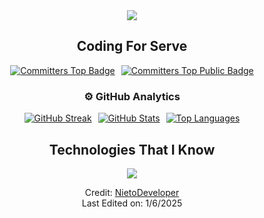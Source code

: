 <!-- Horizontal divider (gradient) -->
<div style="display: flex; justify-content: center;">
  <img src="https://user-images.githubusercontent.com/73097560/115834477-dbab4500-a447-11eb-908a-139a6edaec5c.gif" style="max-width: 100%; height: auto;">
</div>

<!-- Centered h2 -->
<div id="user-content-toc" style="text-align: center;">
  <h2 style="display: inline-block;">Coding For Serve</h2>
</div>

<!-- Badges -->
<div style="display: flex; flex-wrap: wrap; justify-content: center; gap: 10px;">
  <a href="https://user-badge.committers.top/colombia/NietoDeveloper"><img src="https://user-badge.committers.top/colombia/NietoDeveloper.svg" alt="Committers Top Badge" style="max-width: 100%; height: auto;"></a>
  <a href="https://user-badge.committers.top/colombia_public/NietoDeveloper"><img src="https://user-badge.committers.top/colombia_public/NietoDeveloper.svg" alt="Committers Top Public Badge" style="max-width: 100%; height: auto;"></a>
</div>

<!-- GitHub Analytics -->
<h3 style="text-align: center;">⚙️ GitHub Analytics</h3>
<div style="display: flex; flex-wrap: wrap; justify-content: center; gap: 10px;">
  <a href="https://git.io/streak-stats"><img src="https://github-readme-streak-stats.herokuapp.com?user=NietoDeveloper&theme=react" alt="GitHub Streak" style="max-width: 100%; height: auto;"></a>
  <a href="https://github-readme-stats.vercel.app"><img src="https://github-readme-stats.vercel.app/api?username=NietoDeveloper&show_icons=true&theme=dark" alt="GitHub Stats" style="max-width: 100%; height: auto;"></a>
  <a href="https://github-readme-stats-eight-theta.vercel.app"><img src="https://github-readme-stats-eight-theta.vercel.app/api/top-langs/?username=NietoDeveloper&layout=compact&langs_count=8&theme=dark" alt="Top Languages" style="max-width: 100%; height: auto;"></a>
</div>

<!-- Technologies header -->
<div id="user-content-toc" style="text-align: center;">
  <h2 style="display: inline-block;">Technologies That I Know</h2>
</div>

<!-- Tech stack icons -->
<div style="display: flex; justify-content: center;">
  <a href="https://skillicons.dev">
    <img src="https://skillicons.dev/icons?i=git,aws,css,docker,postgres,express,firebase,github,html,js,materialui,mongodb,mysql,nextjs,nodejs,postman,vite,npm,react,tailwind,bootstrap,vscode,astro,powershell" style="max-width: 100%; height: auto;">
  </a>
</div>

<!-- Credit -->
<p style="text-align: center;">
  Credit: <a href="https://github.com/NietoDeveloper">NietoDeveloper</a><br>
  Last Edited on: 1/6/2025
</p>
